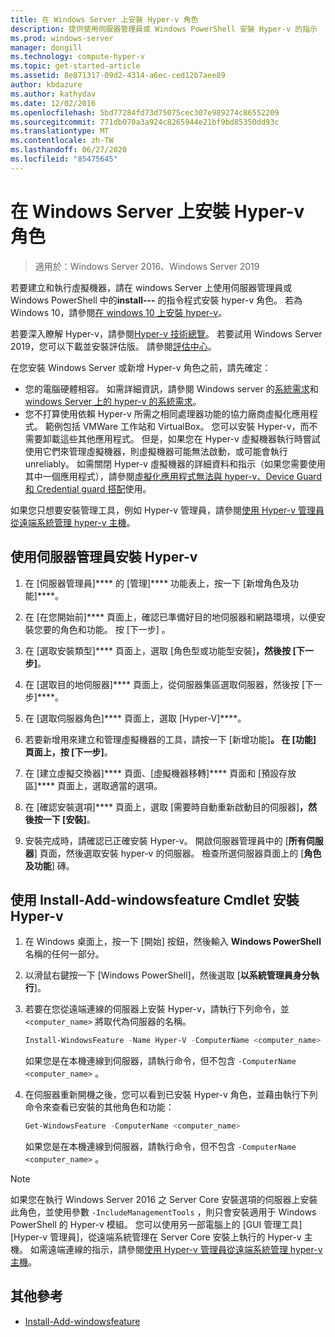 ```yaml
---
title: 在 Windows Server 上安裝 Hyper-v 角色
description: 提供使用伺服器管理員或 Windows PowerShell 安裝 Hyper-v 的指示
ms.prod: windows-server
manager: dongill
ms.technology: compute-hyper-v
ms.topic: get-started-article
ms.assetid: 8e871317-09d2-4314-a6ec-ced12b7aee89
author: kbdazure
ms.author: kathydav
ms.date: 12/02/2016
ms.openlocfilehash: 5bd77284fd73d75075cec307e989274c86552209
ms.sourcegitcommit: 771db070a3a924c8265944e21bf9bd85350dd93c
ms.translationtype: MT
ms.contentlocale: zh-TW
ms.lasthandoff: 06/27/2020
ms.locfileid: "85475645"
---
```

# <a name="install-the-hyper-v-role-on-windows-server"></a>在 Windows Server 上安裝 Hyper-v 角色

>適用於：Windows Server 2016、Windows Server 2019

若要建立和執行虛擬機器，請在 windows Server 上使用伺服器管理員或 Windows PowerShell 中的**install---** 的指令程式安裝 hyper-v 角色。
若為 Windows 10，請參閱[在 windows 10 上安裝 hyper-v](https://docs.microsoft.com/virtualization/hyper-v-on-windows/quick-start/enable-hyper-v)。

若要深入瞭解 Hyper-v，請參閱[Hyper-v 技術總覽](../Hyper-V-Technology-Overview.md)。 若要試用 Windows Server 2019，您可以下載並安裝評估版。 請參閱[評估中心](https://www.microsoft.com/evalcenter/evaluate-windows-server-2019)。

在您安裝 Windows Server 或新增 Hyper-v 角色之前，請先確定：
- 您的電腦硬體相容。 如需詳細資訊，請參閱 Windows server 的[系統需求](../../../get-started/System-Requirements.md)和[windows Server 上的 hyper-v 的系統需求](../System-requirements-for-Hyper-V-on-Windows.md)。
- 您不打算使用依賴 Hyper-v 所需之相同處理器功能的協力廠商虛擬化應用程式。 範例包括 VMWare 工作站和 VirtualBox。 您可以安裝 Hyper-v，而不需要卸載這些其他應用程式。 但是，如果您在 Hyper-v 虛擬機器執行時嘗試使用它們來管理虛擬機器，則虛擬機器可能無法啟動，或可能會執行 unreliably。 如需關閉 Hyper-v 虛擬機器的詳細資料和指示（如果您需要使用其中一個應用程式），請參閱[虛擬化應用程式無法與 hyper-v、Device Guard 和 Credential guard 搭配](https://support.microsoft.com/help/3204980/virtualization-applications-do-not-work-together-with-hyper-v-device-g)使用。

如果您只想要安裝管理工具，例如 Hyper-v 管理員，請參閱[使用 Hyper-v 管理員從遠端系統管理 hyper-v 主機](../Manage/Remotely-manage-Hyper-V-hosts.md)。

## <a name="install-hyper-v-by-using-server-manager"></a>使用伺服器管理員安裝 Hyper-v

1. 在 [伺服器管理員]**** 的 [管理]**** 功能表上，按一下 [新增角色及功能]****。

2. 在 [在您開始前]**** 頁面上，確認已準備好目的地伺服器和網路環境，以便安裝您要的角色和功能。 按 [下一步] 。

3. 在 [選取安裝類型]**** 頁面上，選取 [角色型或功能型安裝]****，然後按 [下一步]****。

4. 在 [選取目的地伺服器]**** 頁面上，從伺服器集區選取伺服器，然後按 [下一步]****。

5. 在 [選取伺服器角色]**** 頁面上，選取 [Hyper-V]****。

6. 若要新增用來建立和管理虛擬機器的工具，請按一下 [新增功能]****。 在 [功能] 頁面上，按 [下一步]****。

7. 在 [建立虛擬交換器]**** 頁面、[虛擬機器移轉]**** 頁面和 [預設存放區]**** 頁面上，選取適當的選項。

8. 在 [確認安裝選項]**** 頁面上，選取 [需要時自動重新啟動目的伺服器]****，然後按一下 [安裝]****。

9. 安裝完成時，請確認已正確安裝 Hyper-v。 開啟伺服器管理員中的 [**所有伺服器**] 頁面，然後選取安裝 hyper-v 的伺服器。 檢查所選伺服器頁面上的 [**角色及功能**] 磚。

## <a name="install-hyper-v-by-using-the-install-windowsfeature-cmdlet"></a>使用 Install-Add-windowsfeature Cmdlet 安裝 Hyper-v

1. 在 Windows 桌面上，按一下 [開始] 按鈕，然後輸入 **Windows PowerShell** 名稱的任何一部分。

2. 以滑鼠右鍵按一下 [Windows PowerShell]，然後選取 [**以系統管理員身分執行**]。

3. 若要在您從遠端連線的伺服器上安裝 Hyper-v，請執行下列命令，並 `<computer_name>` 將取代為伺服器的名稱。

    ```powershell
    Install-WindowsFeature -Name Hyper-V -ComputerName <computer_name> -IncludeManagementTools -Restart
    ```

    如果您是在本機連線到伺服器，請執行命令，但不包含 `-ComputerName <computer_name>` 。

4. 在伺服器重新開機之後，您可以看到已安裝 Hyper-v 角色，並藉由執行下列命令來查看已安裝的其他角色和功能：

    ```powershell
    Get-WindowsFeature -ComputerName <computer_name>
    ```

    如果您是在本機連線到伺服器，請執行命令，但不包含 `-ComputerName <computer_name>` 。

> [!NOTE]
> 如果您在執行 Windows Server 2016 之 Server Core 安裝選項的伺服器上安裝此角色，並使用參數 `-IncludeManagementTools` ，則只會安裝適用于 Windows PowerShell 的 Hyper-v 模組。 您可以使用另一部電腦上的 [GUI 管理工具] [Hyper-v 管理員]，從遠端系統管理在 Server Core 安裝上執行的 Hyper-v 主機。 如需遠端連線的指示，請參閱[使用 Hyper-v 管理員從遠端系統管理 hyper-v 主機](../Manage/Remotely-manage-Hyper-V-hosts.md)。

## <a name="additional-references"></a>其他參考

- [Install-Add-windowsfeature](https://docs.microsoft.com/powershell/module/Microsoft.Windows.ServerManager.Migration/Install-WindowsFeature)

